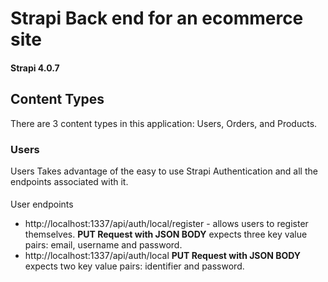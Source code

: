 # Strapi Back end for an ecommerce site

#### Strapi 4.0.7

## Content Types

There are 3 content types in this application: Users, Orders, and Products.

### Users

Users Takes advantage of the easy to use Strapi Authentication and all the endpoints associated with it.

####

User endpoints

- http://localhost:1337/api/auth/local/register - allows users to register themselves.
  **PUT Request with JSON BODY** expects three key value pairs: email, username and password.
- http://localhost:1337/api/auth/local
  **PUT Request with JSON BODY** expects two key value pairs: identifier and password.
